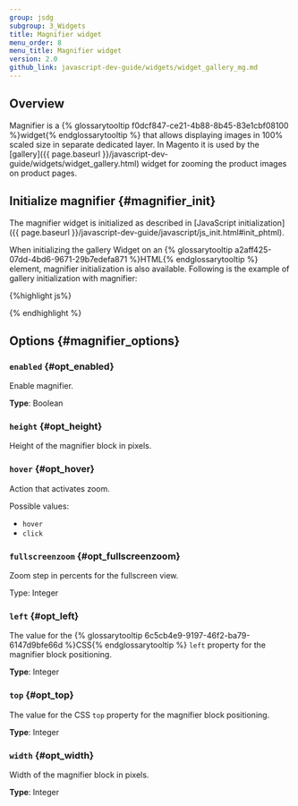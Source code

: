 ```yaml
---
group: jsdg
subgroup: 3_Widgets
title: Magnifier widget 
menu_order: 8
menu_title: Magnifier widget 
version: 2.0
github_link: javascript-dev-guide/widgets/widget_gallery_mg.md
---
```


<h2>Overview</h2>

Magnifier is a {% glossarytooltip f0dcf847-ce21-4b88-8b45-83e1cbf08100 %}widget{% endglossarytooltip %} that allows displaying images in 100% scaled size in separate dedicated layer.
In Magento it is used by the [gallery]({{ page.baseurl }}/javascript-dev-guide/widgets/widget_gallery.html) widget for zooming the product images on product pages.

## Initialize magnifier {#magnifier_init}

The magnifier widget is initialized as described in [JavaScript initialization]({{ page.baseurl }}/javascript-dev-guide/javascript/js_init.html#init_phtml).

When initializing the gallery Widget on an {% glossarytooltip a2aff425-07dd-4bd6-9671-29b7edefa871 %}HTML{% endglossarytooltip %} element, magnifier initialization is also available. Following is the example of gallery initialization with magnifier:

{%highlight js%}
<script type="text/x-magento-init">
"<element_selector>": {
        "mage/gallery/gallery": {
            "data": [{
                "thumb": "<small_image_url>",
                "img": "<small_image_url>",
                "full": "<small_image_url>",
                "caption": "<message>",
                "isMain": "<true/false>"
            }],
            "mixins": ["magnifier/magnify"],
            "magnifierOpts": {
               "enabled": <true/false>,
               "eventType": "<hover/click>",
               "width": <number>,
               "height": <number>,
               "top": <number>,
               "left": <number>,
               "fullscreenzoom": <number>
            }
        }
   }
</script>
{% endhighlight %}

## Options {#magnifier_options}

### `enabled` {#opt_enabled}

Enable magnifier.

**Type**: Boolean

### `height` {#opt_height}

Height of the magnifier block in pixels. 
            
### `hover` {#opt_hover}

Action that activates zoom.

Possible values: 

* `hover`
* `click`

### `fullscreenzoom` {#opt_fullscreenzoom}

Zoom step in percents for the fullscreen view.

Type: Integer

### `left` {#opt_left}

The value for the {% glossarytooltip 6c5cb4e9-9197-46f2-ba79-6147d9bfe66d %}CSS{% endglossarytooltip %} `left` property for the magnifier block positioning.

**Type**: Integer

### `top` {#opt_top}

The value for the CSS `top` property for the magnifier block positioning.

**Type**: Integer
            

### `width` {#opt_width}

Width of the magnifier block in pixels.

**Type**: Integer


